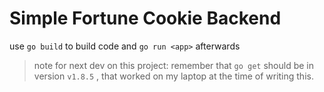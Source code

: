 # Simple Fortune Cookie Backend

use `go build` to build code and `go run <app>` afterwards

> note for next dev on this project: remember that `go get` should be in version `v1.8.5` , that worked on my laptop at the time of writing this.